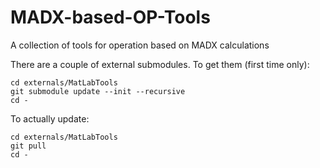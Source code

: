 # MADX-based-OP-Tools
A collection of tools for operation based on MADX calculations

There are a couple of external submodules. To get them (first time only):
```
cd externals/MatLabTools
git submodule update --init --recursive
cd -
```

To actually update:
```
cd externals/MatLabTools
git pull
cd -
```
